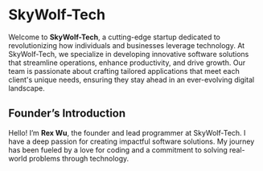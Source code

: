 # SkyWolf-Tech

Welcome to **SkyWolf-Tech**, a cutting-edge startup dedicated to revolutionizing how individuals and businesses leverage technology. At SkyWolf-Tech, we specialize in developing innovative software solutions that streamline operations, enhance productivity, and drive growth. Our team is passionate about crafting tailored applications that meet each client's unique needs, ensuring they stay ahead in an ever-evolving digital landscape.

## Founder’s Introduction

Hello! I’m **Rex Wu**, the founder and lead programmer at SkyWolf-Tech. I have a deep passion for creating impactful software solutions. My journey has been fueled by a love for coding and a commitment to solving real-world problems through technology.
